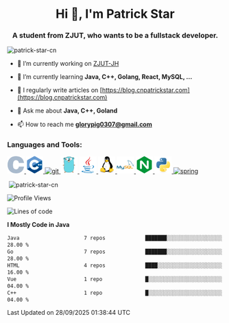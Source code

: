<h1 align="center">Hi 👋, I'm Patrick Star</h1>
<h3 align="center">A student from ZJUT, who wants to be a fullstack developer.</h3>

<p align="left"> <img src="https://komarev.com/ghpvc/?username=patrick-star-cn&label=Profile%20views&color=0e75b6&style=flat" alt="patrick-star-cn" /> </p>

- 🔭 I’m currently working on [ZJUT-JH](https://github.com/zjutjh)

- 🌱 I’m currently learning **Java, C++, Golang, React, MySQL, ...**

- 📝 I regularly write articles on [https://blog.cnpatrickstar.com](https://blog.cnpatrickstar.com)

- 💬 Ask me about **Java, C++, Goland**

- 📫 How to reach me **glorypig0307@gmail.com**


<h3 align="left">Languages and Tools:</h3>
<p align="left"> 
  <a href="https://www.cprogramming.com/" target="_blank" rel="noreferrer"> 
    <img src="https://raw.githubusercontent.com/devicons/devicon/master/icons/c/c-original.svg" alt="c" width="40" height="40"/> 
  </a> 
  <a href="https://www.w3schools.com/cpp/" target="_blank" rel="noreferrer"> 
    <img src="https://raw.githubusercontent.com/devicons/devicon/master/icons/cplusplus/cplusplus-original.svg" alt="cplusplus" width="40" height="40"/> 
  </a> 
  <a href="https://git-scm.com/" target="_blank" rel="noreferrer"> 
    <img src="https://www.vectorlogo.zone/logos/git-scm/git-scm-icon.svg" alt="git" width="40" height="40"/> 
  </a> 
  <a href="https://golang.org" target="_blank" rel="noreferrer"> 
    <img src="https://raw.githubusercontent.com/devicons/devicon/master/icons/go/go-original.svg" alt="go" width="40" height="40"/> 
  </a> 
  <a href="https://www.java.com" target="_blank" rel="noreferrer"> 
    <img src="https://raw.githubusercontent.com/devicons/devicon/master/icons/java/java-original.svg" alt="java" width="40" height="40"/> 
  </a> 
  <a href="https://www.linux.org/" target="_blank" rel="noreferrer"> 
    <img src="https://raw.githubusercontent.com/devicons/devicon/master/icons/linux/linux-original.svg" alt="linux" width="40" height="40"/> 
  </a> 
  <a href="https://www.mysql.com/" target="_blank" rel="noreferrer"> 
    <img src="https://raw.githubusercontent.com/devicons/devicon/master/icons/mysql/mysql-original-wordmark.svg" alt="mysql" width="40" height="40"/> 
  </a> 
  <a href="https://www.nginx.com" target="_blank" rel="noreferrer"> 
    <img src="https://raw.githubusercontent.com/devicons/devicon/master/icons/nginx/nginx-original.svg" alt="nginx" width="40" height="40"/> 
  </a> 
  <a href="https://www.python.org" target="_blank" rel="noreferrer"> 
    <img src="https://raw.githubusercontent.com/devicons/devicon/master/icons/python/python-original.svg" alt="python" width="40" height="40"/> 
  </a> 
  <a href="https://spring.io/" target="_blank" rel="noreferrer"> 
    <img src="https://www.vectorlogo.zone/logos/springio/springio-icon.svg" alt="spring" width="40" height="40"/> 
  </a>
</p>

<p>&nbsp;<img align="center" src="https://github-readme-stats.vercel.app/api?username=patrick-star-cn&show_icons=true&locale=en" alt="patrick-star-cn" /></p>

<!--START_SECTION:waka-->
![Profile Views](http://img.shields.io/badge/Profile%20Views-0-blue)

![Lines of code](https://img.shields.io/badge/From%20Hello%20World%20I%27ve%20Written-5.2%20million%20lines%20of%20code-blue)

**I Mostly Code in Java** 

```text
Java                     7 repos             ███████░░░░░░░░░░░░░░░░░░   28.00 % 
Go                       7 repos             ███████░░░░░░░░░░░░░░░░░░   28.00 % 
HTML                     4 repos             ████░░░░░░░░░░░░░░░░░░░░░   16.00 % 
Vue                      1 repo              █░░░░░░░░░░░░░░░░░░░░░░░░   04.00 % 
C++                      1 repo              █░░░░░░░░░░░░░░░░░░░░░░░░   04.00 % 
```




 Last Updated on 28/09/2025 01:38:44 UTC
<!--END_SECTION:waka-->